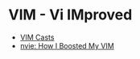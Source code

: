 # VIM - Vi IMproved

- [VIM Casts](http://vimcasts.org/)
- [nvie: How I Boosted My VIM](http://nvie.com/posts/how-i-boosted-my-vim/)
